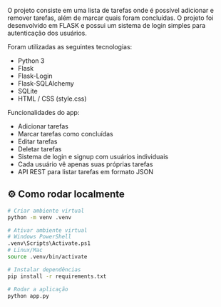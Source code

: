 O projeto consiste em uma lista de tarefas onde é possível adicionar 
e remover tarefas, além de marcar quais foram concluídas.
O projeto foi desenvolvido em FLASK e possui um sistema de login simples para autenticação dos usuários.

Foram utilizadas as seguintes tecnologias:
- Python 3
- Flask
- Flask-Login
- Flask-SQLAlchemy
- SQLite
- HTML / CSS (style.css)

Funcionalidades do app:
- Adicionar tarefas
- Marcar tarefas como concluídas
- Editar tarefas
- Deletar tarefas
- Sistema de login e signup com usuários individuais
- Cada usuário vê apenas suas próprias tarefas
- API REST para listar tarefas em formato JSON

## ⚙️ Como rodar localmente

```bash
# Criar ambiente virtual
python -m venv .venv

# Ativar ambiente virtual
# Windows PowerShell
.venv\Scripts\Activate.ps1
# Linux/Mac
source .venv/bin/activate

# Instalar dependências
pip install -r requirements.txt

# Rodar a aplicação
python app.py
